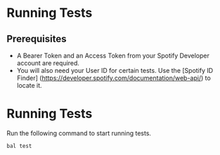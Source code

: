 # Running Tests

## Prerequisites
- A Bearer Token and an Access Token from your Spotify Developer account are required.
- You will also need your User ID for certain tests. Use the [Spotify ID Finder] (https://developer.spotify.com/documentation/web-api/) to locate it.

# Running Tests

Run the following command to start running tests.

```bash
bal test
```

